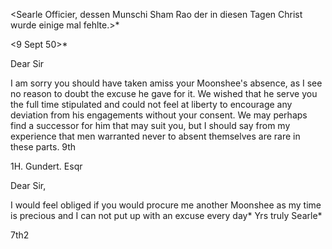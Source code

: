 <Searle Officier, dessen Munschi Sham Rao der in diesen Tagen Christ wurde einige mal fehlte.>*

 <9 Sept 50>*

Dear Sir

I am sorry you should have taken amiss your Moonshee's absence, as I see no reason to doubt the excuse he gave for it. We wished that he serve you the full time stipulated and could not feel at liberty to encourage any deviation from his engagements without your consent. We may perhaps find a successor for him that may suit you, but I should say from my experience that men warranted never to absent themselves are rare in these parts. 
9th



1H. Gundert. Esqr

Dear Sir,

I would feel obliged if you would procure me another Moonshee as my time is precious and I can not put up with an excuse every day*
 Yrs truly
 Searle*


7th2


